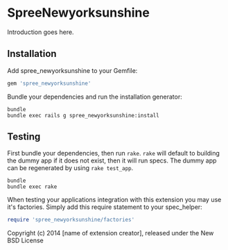 SpreeNewyorksunshine
====================

Introduction goes here.

Installation
------------

Add spree_newyorksunshine to your Gemfile:

```ruby
gem 'spree_newyorksunshine'
```

Bundle your dependencies and run the installation generator:

```shell
bundle
bundle exec rails g spree_newyorksunshine:install
```

Testing
-------

First bundle your dependencies, then run `rake`. `rake` will default to building the dummy app if it does not exist, then it will run specs. The dummy app can be regenerated by using `rake test_app`.

```shell
bundle
bundle exec rake
```

When testing your applications integration with this extension you may use it's factories.
Simply add this require statement to your spec_helper:

```ruby
require 'spree_newyorksunshine/factories'
```

Copyright (c) 2014 [name of extension creator], released under the New BSD License
